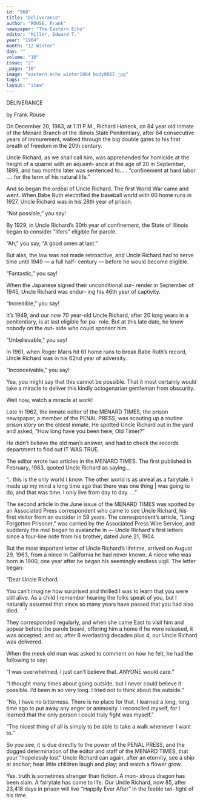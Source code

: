 ```yaml
---
id: "968"
title: "Deliverance"
author: "ROUSE, Frank"
newspaper: "The Eastern Echo"
editor: "Miller, Edward T."
year: "1964"
month: "12 Winter"
day: ""
volume: "10"
issue: "2"
_page: "10"
image: "eastern_echo_winter1964_body0012.jpg"
tags: ""
layout: "item"
---
```

DELIVERANCE

by Frank Rouse

On December 20, 1963, at 1:11 P.M., Richard Honeck,
cn 84 year old inmate of the Menard Branch of the
Illinois State Penitentiary, after 64 consecutive years of
immurement, walked through the big double gates to
his first breath of freedom in the 20th century.

Uncle Richard, as we shall call him, was apprehended
for homicide at the height of a quarrel with an aquaint-
ance at the age of 20 in September, 1899, and two months
later was sentenced to... . “confinement at hard
labor .... for the term of his natural life.”

And so began the ordeal of Uncle Richard. The first
World War came and went. When Babe Ruth electrified
the baseball world with 60 home runs in 1927, Uncle
Richard was in his 28th year of prison.

“Not possible,” you say!

By 1929, in Uncle Richard’s 30th year of confinement,
the State of Illinois began to consider “lifers” eligible
for parole.

“Ah,” you say, “A good omen at last.”

But alas, the law was not made retroactive, and Uncle
Richard had to serve time until 1949 — a full half-
century — before he would become eligible.

“Fantastic,” you say!

When the Japanese signed their unconditional sur-
render in September of 1945, Uncle Richard was endur-
ing his 46th year of captivity.

“Incredible,” you say!

It’s 1949, and our now 70 year-old Uncle Richard, after
20 long years in a penitentiary, is at last eligible for pa-
role. But at this late date, he knew nobody on the out-
side who could sponsor him.

“Unbelievable,” you say!

In 1961, when Roger Maris hit 61 home runs to break
Babe Ruth’s record, Uncle Richard was in his 62nd year
of adversity.

“Inconceivable,” you say!

Yea, you might say that this cannot be possible. That
it most certainly would take a miracle to deliver this
kindly octogenarian gentleman from obscurity.

Well now, watch a miracle at work!

Late in 1962, the inmate editor of the MENARD
TIMES, the prison newspaper, a member of the PENAL
PRESS, was scouting up a routine prison story on the
oldest inmate. He spotted Uncle Richard out in the yard
and asked, “How long have you been here, Old Timer?”

He didn’t believe the old man’s answer, and had to check
the records department to find out IT WAS TRUE.

The editor wrote two articles in the MENARD TIMES.
The first published in February, 1963, quoted Uncle
Richard as saying...

“.. this is the only world I know. The other
world is as unreal as a fairytale. I made up
my mind a long time ago that there was one
thing | was going to do, and that was time. I
only live from day to day. . .”

The second article in the June issue of the MENARD
TIMES was spotted by an Associated Press correspondent
who came to see Uncle Richard, his first visitor from an
outsider in 59 years. The correspondent’s article, “Long
Forgotten Prisoner,” was carried by the Associated Press
Wire Service, and suddenly the mail began to avalanche
in — Uncle Richard's first letters since a four-line note
from his brother, dated June 21, 1904.

But the most important letter of Uncle Richard’s
lifetime, arrived on August 29, 1963, from a niece in
California he had never known. A niece who was born
in 1900, one year after he began his seemingly endless
vigil. The letter began:

“Dear Uncle Richard,

You can’t imagine how surprised and thrilled
I was to learn that you were still alive. As a
child I remember hearing the folks speak of
you, but I naturally assumed that since so
many years have passed that you had also
died. . ."

They corresponded regularly, and when she came East
to visit him and appear before the parole board, offering
him a home if he were released, it was accepted; and
so, after 6 everlasting decades plus 4, our Uncle Richard
was delivered.

When the meek old man was asked to comment on
how he felt, he had the following to say:

“I was overwhelmed, I just can’t believe that.
ANYONE would care.”

“I thought many times about going outside,
but I never could believe it possible. I’d been
in so very long. I tried not to think about the
outside.”

“No, I have no bitterness. There is no place
for that. I learned a long, long time ago to
put away any anger or animosity. I reconciled
myself, for I learned that the only person I
could truly fight was myself.”

“The nicest thing of all is simply to be able
to take a walk whenever I want to.”

So you see, it is due directly to the power of the PENAL
PRESS, and the dogged determination of the editor and
staff of the MENARD TIMES, that your “hopelessly lost”
Uncle Richard can again, after an eternity, see a ship
at anchor; hear little children laugh and play; and watch
a flower grow.

Yes, truth is sometimes stranger than fiction. A mon-
strous dragon has been slain. A fairytale has come to
life. Our Uncle Richard, now 85, after 23,418 days in
prison will live “Happily Ever After” in the feeble twi-
light of his time.
